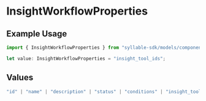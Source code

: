 # InsightWorkflowProperties

## Example Usage

```typescript
import { InsightWorkflowProperties } from "syllable-sdk/models/components";

let value: InsightWorkflowProperties = "insight_tool_ids";
```

## Values

```typescript
"id" | "name" | "description" | "status" | "conditions" | "insight_tool_ids" | "updated_at"
```